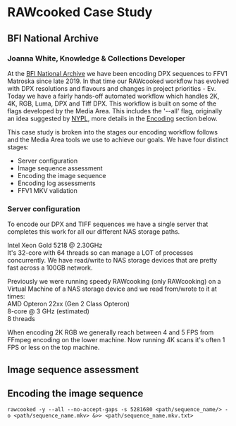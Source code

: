 # RAWcooked Case Study  
  
## BFI National Archive  
### Joanna White, Knowledge & Collections Developer
  
At the [BFI National Archive](https://www.bfi.org.uk/bfi-national-archive) we have been encoding DPX sequences to FFV1 Matroska since late 2019. In that time our RAWcooked workflow has evolved with DPX resolutions and flavours and changes in project priorities - Ev.  Today we have a fairly hands-off automated workflow which handles 2K, 4K, RGB, Luma, DPX and Tiff DPX.  This workflow is built on some of the flags developed by the Media Area. This includes the '--all' flag, originally an idea suggested by [NYPL](https://www.nypl.org/), more details in the [Encoding]() section below.  
  
This case study is broken into the stages our encoding workflow follows and the Media Area tools we use to achieve our goals.  We have four distinct stages:  
* Server configuration  
* Image sequence assessment  
* Encoding the image sequence  
* Encoding log assessments  
* FFV1 MKV validation  
  
### Server configuration
To encode our DPX and TIFF sequences we have a single server that completes this work for all our different NAS storage paths.

Intel Xeon Gold 5218 @ 2.30GHz  
It's 32-core with 64 threads so can manage a LOT of processes concurrently.  We have read/write to NAS storage devices that are pretty fast across a 100GB network.  

Previously we were running speedy RAWcooking (only RAWcooking) on a Virtual Machine of a NAS storage device and we read from/wrote to it at times:  
AMD Opteron 22xx (Gen 2 Class Opteron)  
8-core @ 3 GHz (estimated)  
8 threads  

When encoding 2K RGB we generally reach between 4 and 5 FPS from FFmpeg encoding on the lower machine. Now running 4K scans it's often 1 FPS or less on the top machine.  
  
## Image sequence assessment  
  





## Encoding the image sequence  

```
rawcooked -y --all --no-accept-gaps -s 5281680 <path/sequence_name/> -o <path/sequence_name.mkv> &>> <path/sequence_name.mkv.txt>
```
